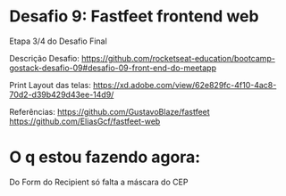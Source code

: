 # Desafio 9: Fastfeet frontend web

Etapa 3/4 do Desafio Final

Descrição Desafio: https://github.com/rocketseat-education/bootcamp-gostack-desafio-09#desafio-09-front-end-do-meetapp

Print Layout das telas: https://xd.adobe.com/view/62e829fc-4f10-4ac8-70d2-d39b429d43ee-14d9/

Referências:
https://github.com/GustavoBlaze/fastfeet
https://github.com/EliasGcf/fastfeet-web

# O q estou fazendo agora:

Do Form do Recipient só falta a máscara do CEP
